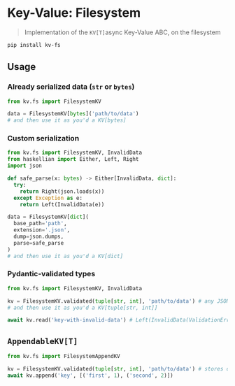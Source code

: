 # Key-Value: Filesystem

> Implementation of the `KV[T]`async Key-Value ABC, on the filesystem

```bash
pip install kv-fs
```

## Usage

### Already serialized data (`str` or `bytes`)

```python
from kv.fs import FilesystemKV

data = FilesystemKV[bytes]('path/to/data')
# and then use it as you'd a KV[bytes]
```

### Custom serialization

```python
from kv.fs import FilesystemKV, InvalidData
from haskellian import Either, Left, Right
import json

def safe_parse(x: bytes) -> Either[InvalidData, dict]:
  try:
    return Right(json.loads(x))
  except Exception as e:
    return Left(InvalidData(e))

data = FilesystemKV[dict](
  base_path='path',
  extension='.json',
  dump=json.dumps,
  parse=safe_parse
)
# and then use it as you'd a KV[dict]
```

### Pydantic-validated types

```python
from kv.fs import FilesystemKV, InvalidData

kv = FilesystemKV.validated(tuple[str, int], 'path/to/data') # any JSON/pydantic serializable type should work
# and then use it as you'd a KV[tuple[str, int]]

await kv.read('key-with-invalid-data') # Left(InvalidData(ValidationError(...))
```

## `AppendableKV[T]`

```python
from kv.fs import FilesystemAppendKV

kv = FilesystemKV.validated(tuple[str, int], 'path/to/data') # stores data as ndjson
await kv.append('key', [('first', 1), ('second', 2)])
```